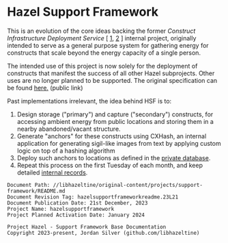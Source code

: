 # Hazel Support Framework

This is an evolution of the core ideas backing the former *Construct Infrastructure Deployment Service* [ [1](https://canary.discord.com/channels/1071814425574645830/1169847518276890654/1169849425380769852), [2](x-apple-cloudkit://com.apple.Notes/Notes/Hazel%20CIDS#231029) ] internal project, originally intended to serve as a general purpose system for gathering energy for constructs that scale beyond the energy capacity of a single person.

The intended use of this project is now solely for the deployment of constructs that manifest the success of all other Hazel subprojects. Other uses are no longer planned to be supported. The original specification can be found [here.](./ARCHIVE-cids.md) (public link)

Past implementations irrelevant, the idea behind HSF is to:
1. Design storage ("primary") and capture ("secondary") constructs, for accessing ambient energy from public locations and storing them in a nearby abandoned/vacant structure.
2. Generate "anchors" for these constructs using CXHash, an internal application for generating sigil-like images from text by applying custom logic on top of a hashing algorithm
3. Deploy such anchors to locations as defined in the [private database](https://www.icloud.com/numbers/0f9_t9GIDQqWTFV1P9zmlBZig).
4. Repeat this process on the first Tuesday of each month, and keep detailed [internal records](clouddocs:///Documents/Metaphysics/Infrastructure/hazelsupportframework.internal/).

```
Document Path: //libhazeltine/original-content/projects/support-framework/README.md
Document Revision Tag: hazelsupportframeworkreadme.23L21
Document Publication Date: 21st December, 2023
Project Name: hazelsupportframework
Project Planned Activation Date: January 2024
```

```
Project Hazel - Support Framework Base Documentation
Copyright 2023-present, Jordan Silver (github.com/libhazeltine)
```